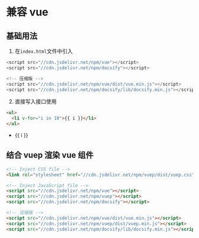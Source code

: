 # 兼容 vue

## 基础用法

1. 在`index.html`文件中引入

```js
<script src="//cdn.jsdelivr.net/npm/vue"></script>
<script src="//cdn.jsdelivr.net/npm/docsify"></script>

<!-- 压缩版 -->
<script src="//cdn.jsdelivr.net/npm/vue/dist/vue.min.js"></script>
<script src="//cdn.jsdelivr.net/npm/docsify/lib/docsify.min.js"></script>
```

2. 直接写入接口使用

```html
<ul>
  <li v-for="i in 10">{{ i }}</li>
</ul>
```

<ul>
  <li v-for="i in 10">{{ i }}</li>
</ul>

## 结合 vuep 渲染 vue 组件

```html
<!-- Inject CSS file -->
<link rel="stylesheet" href="//cdn.jsdelivr.net/npm/vuep/dist/vuep.css" />

<!-- Inject JavaScript file -->
<script src="//cdn.jsdelivr.net/npm/vue"></script>
<script src="//cdn.jsdelivr.net/npm/vuep"></script>
<script src="//cdn.jsdelivr.net/npm/docsify"></script>

<!-- 压缩版 -->
<script src="//cdn.jsdelivr.net/npm/vue/dist/vue.min.js"></script>
<script src="//cdn.jsdelivr.net/npm/vuep/dist/vuep.min.js"></script>
<script src="//cdn.jsdelivr.net/npm/docsify/lib/docsify.min.js"></script>
```

<vuep template="#example"></vuep>

<script v-pre type="text/x-template" id="example">
  <template>
    <div>Hello, {{ name }}!</div>
  </template>

  <script>
    module.exports = {
      data: function () {
        return { name: 'Vue' }
      }
    }
  </script>
</script>
